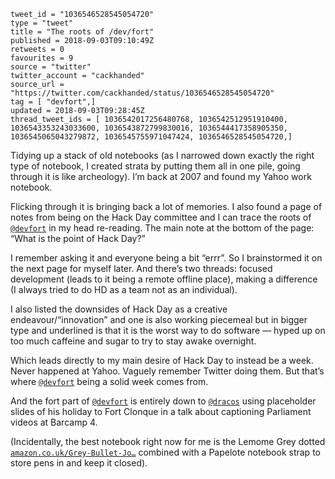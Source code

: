 ```
tweet_id = "1036546528545054720"
type = "tweet"
title = "The roots of /dev/fort"
published = 2018-09-03T09:10:49Z
retweets = 0
favourites = 9
source = "twitter"
twitter_account = "cackhanded"
source_url = "https://twitter.com/cackhanded/status/1036546528545054720"
tag = [ "devfort",]
updated = 2018-09-03T09:28:45Z
thread_tweet_ids = [ 1036542017256480768, 1036542512951910400, 1036543353243033600, 1036543872799830016, 1036544417358905350, 1036545065043279872, 1036545755971047424, 1036546528545054720,]
```

Tidying up a stack of old notebooks (as I narrowed down exactly the right type of notebook, I created strata by putting them all in one pile, going through it is like archeology). I’m back at 2007 and found my Yahoo work notebook.

Flicking through it is bringing back a lot of memories. I also found a page of notes from being on the Hack Day committee and I can trace the roots of [`@devfort`](https://twitter.com/devfort) in my head re-reading. The main note at the bottom of the page: “What is the point of Hack Day?”

I remember asking it and everyone being a bit “errr”. So I brainstormed it on the next page for myself later. And there’s two threads: focused development (leads to it being a remote offline place), making a difference (I always tried to do HD as a team not as an individual).

I also listed the downsides of Hack Day as a creative endeavour/“innovation” and one is also working piecemeal but in bigger type and underlined is that it is the worst way to do software — hyped up on too much caffeine and sugar to try to stay awake overnight.

Which leads directly to my main desire of Hack Day to instead be a week. Never happened at Yahoo. Vaguely remember Twitter doing them. But that’s where [`@devfort`](https://twitter.com/devfort) being a solid week comes from.

And the fort part of [`@devfort`](https://twitter.com/devfort) is entirely down to [`@dracos`](https://twitter.com/dracos) using placeholder slides of his holiday to Fort Clonque in a talk about captioning Parliament videos at Barcamp 4.

(Incidentally, the best notebook right now for me is the Lemome Grey dotted [`amazon.co.uk/Grey-Bullet-Jo…`](https://www.amazon.co.uk/Grey-Bullet-Journal-Dotted-Notebook/dp/B071NWJKFT) combined with a Papelote notebook strap to store pens in and keep it closed).



<p class='image'><img src='http://mnf.m17s.net/2018/09/03/DmKNj-dXoAATVDP.jpg' alt=''></p>

